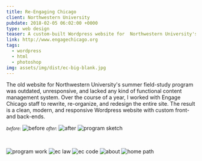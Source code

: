 ```yaml
---
title: Re-Engaging Chicago
client: Northwestern University
pubdate: 2018-02-05 06:02:00 +0000 
type: web design
teaser: A custom-built Wordpress website for  Northwestern University's summer service-learning program
link: http://www.engagechicago.org
tags:
  - wordpress
  - html
  - photoshop
img: assets/img/dist/ec-big-blank.jpg
---
```


The old website for Northwestern University's summer field-study program was outdated, unresponsive, and lacked any kind of functional content management system. Over the course of a year, I worked with Engage Chicago staff to rewrite, re-organize, and redesign the entire site. The result is a clean, modern, and responsive Wordpress website with custom front- and back-ends. 

<small><em>before:</em></small>
![before](../assets/img/dist/ec-home_old.jpg)
<small><em>after:</em></small>
![after](../assets/img/dist/ec-home_splash.jpg)
![program sketch](../assets/img/dist/ec-sketches-program.jpg)

<div id="ec-icons" class="flex">
    <img class="ec-icon" src="/assets/img/health.svg" alt="">
    <img class="ec-icon" src="/assets/img/law.svg" alt="">
    <img class="ec-icon" src="/assets/img/community.svg" alt="">
    <img class="ec-icon" src="/assets/img/service.svg" alt="">
    <img class="ec-icon" src="/assets/img/urban_planning.svg" alt="">
</div>

![program work](../assets/img/dist/ec-program-work.jpg)
![ec law](../assets/img/ec-concentration-law.jpg)
![ec code](../assets/img/ec-code.png)
![about](../assets/img/dist/ec-about.jpg)
![home path](../assets/img/dist/ec-home_path.jpg)

